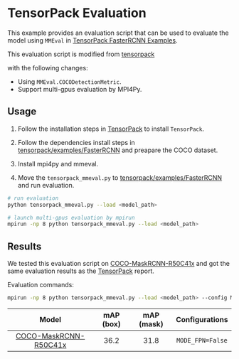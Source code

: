 # TensorPack Evaluation

This example provides an evaluation script that can be used to evaluate the model using `MMEval` in [TensorPack FasterRCNN Examples](https://github.com/tensorpack/tensorpack/tree/master/examples/FasterRCNN).

This evaluation script is modified from [tensorpack](https://github.com/tensorpack/tensorpack/blob/master/examples/FasterRCNN/eval.py)

with the following changes:

- Using `MMEval.COCODetectionMetric`.
- Support multi-gpus evaluation by MPI4Py.

## Usage

1. Follow the installation steps in [TensorPack](https://github.com/tensorpack/tensorpack) to install `TensorPack`.

2. Follow the dependencies install steps in [tensorpack/examples/FasterRCNN](https://github.com/tensorpack/tensorpack/tree/master/examples/FasterRCNN) and preapare the COCO dataset.

3. Install mpi4py and mmeval.

4. Move the `tensorpack_mmeval.py` to [tensorpack/examples/FasterRCNN](https://github.com/tensorpack/tensorpack/tree/master/examples/FasterRCNN) and run evaluation.

```bash
# run evaluation
python tensorpack_mmeval.py --load <model_path>

# launch multi-gpus evaluation by mpirun
mpirun -np 8 python tensorpack_mmeval.py --load <model_path>
```

## Results

We tested this evaluation script on [COCO-MaskRCNN-R50C41x](http://models.tensorpack.com/FasterRCNN/COCO-MaskRCNN-R50C41x.npz) and got the same evaluation results as the [TensorPack](https://github.com/tensorpack/tensorpack/tree/master/examples/FasterRCNN#results) report.

Evaluation commands:

```bash
mpirun -np 8 python tensorpack_mmeval.py --load <model_path> --config MODE_FPN=False
```

|                                           Model                                            | mAP (box) | mAP (mask) |  Configurations  |
| :----------------------------------------------------------------------------------------: | :-------: | :--------: | :--------------: |
| [COCO-MaskRCNN-R50C41x](http://models.tensorpack.com/FasterRCNN/COCO-MaskRCNN-R50C41x.npz) |   36.2    |    31.8    | `MODE_FPN=False` |

